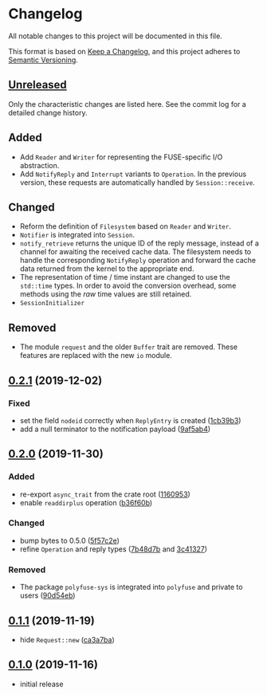 # Changelog
All notable changes to this project will be documented in this file.

This format is based on [Keep a Changelog], and this project adheres to [Semantic Versioning].

## [Unreleased]

Only the characteristic changes are listed here.
See the commit log for a detailed change history.

## Added

* Add `Reader` and `Writer` for representing the FUSE-specific I/O abstraction.
* Add `NotifyReply` and `Interrupt` variants to `Operation`.  In the previous version,
  these requests are automatically handled by `Session::receive`.

## Changed

* Reform the definition of `Filesystem` based on `Reader` and `Writer`.
* `Notifier` is integrated into `Session`.
* `notify_retrieve` returns the unique ID of the reply message, instead of a channel for
   awaiting the received cache data. The filesystem needs to handle the corresponding
   `NotifyReply` operation and forward the cache data returned from the kernel to the
   appropriate end.
* The representation of time / time instant are changed to use the `std::time` types.
  In order to avoid the conversion overhead, some methods using the *raw* time values
  are still retained.
* `SessionInitializer`

## Removed

* The module `request` and the older `Buffer` trait are removed. These features are replaced
  with the new `io` module.

## [0.2.1] (2019-12-02)

### Fixed

* set the field `nodeid` correctly when `ReplyEntry` is created ([1cb39b3](https://github.com/ubnt-intrepid/polyfuse/commit/1cb39b3077d62210f3d7b91ce7be57719b2fb73f))
* add a null terminator to the notification payload ([9af5ab4](https://github.com/ubnt-intrepid/polyfuse/commit/9af5ab4daf0f59a898c0fed08098a57fe2664243))

## [0.2.0] (2019-11-30)

### Added

* re-export `async_trait` from the crate root ([1160953](https://github.com/ubnt-intrepid/polyfuse/commit/1160953f8e74c8888c7d4270eff926a8112ea256))
* enable `readdirplus` operation ([b36f60b](https://github.com/ubnt-intrepid/polyfuse/commit/b36f60b5055bd723ba9a7406252917f0b4829f0f))

### Changed

* bump bytes to 0.5.0 ([5f57c2e](https://github.com/ubnt-intrepid/polyfuse/commit/5f57c2e471df5ac83ca2776c0bd18a653d6f9360))
* refine `Operation` and reply types ([7b48d7b](https://github.com/ubnt-intrepid/polyfuse/commit/7b48d7bc408d753033a4b21df927b52fd8420a7c) and [3c41327](https://github.com/ubnt-intrepid/polyfuse/commit/3c41327856b317c14a84e06093c30bd5139aff2c))

### Removed

* The package `polyfuse-sys` is integrated into `polyfuse` and private to users ([90d54eb](https://github.com/ubnt-intrepid/polyfuse/commit/90d54eb9a5d13a9f06cd3e1922cd01c087c7a416))

## [0.1.1] (2019-11-19)

* hide `Request::new` ([ca3a7ba](https://github.com/ubnt-intrepid/polyfuse/commit/ca3a7baf3650304d16b270c556704f7c631b0888))

## [0.1.0] (2019-11-16)

* initial release

<!-- links -->

[Unreleased]: https://github.com/ubnt-intrepid/polyfuse/compare/v0.2.1...HEAD
[0.2.1]: https://github.com/ubnt-intrepid/polyfuse/compare/v0.2.0...v0.2.1
[0.2.0]: https://github.com/ubnt-intrepid/polyfuse/compare/v0.1.1...v0.2.0
[0.1.1]: https://github.com/ubnt-intrepid/polyfuse/compare/v0.1.0...v0.1.1
[0.1.0]: https://github.com/ubnt-intrepid/polyfuse/tree/v0.1.0

[Keep a Changelog]: https://keepachangelog.com/en/1.0.0/
[Semantic Versioning]: https://semver.org/spec/v2.0.0.html
